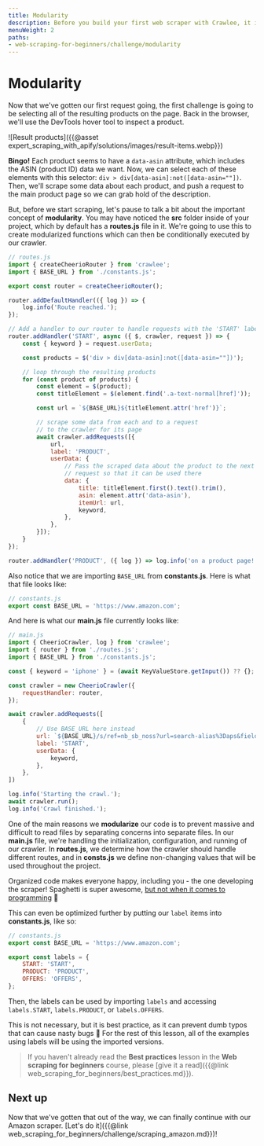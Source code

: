 ```yaml
---
title: Modularity
description: Before you build your first web scraper with Crawlee, it is important to understand the concept of modularity in programming.
menuWeight: 2
paths:
- web-scraping-for-beginners/challenge/modularity
---
```


# Modularity

Now that we've gotten our first request going, the first challenge is going to be selecting all of the resulting products on the page. Back in the browser, we'll use the DevTools hover tool to inspect a product.

![Result products]({{@asset expert_scraping_with_apify/solutions/images/result-items.webp}})

**Bingo!** Each product seems to have a `data-asin` attribute, which includes the ASIN (product ID) data we want. Now, we can select each of these elements with this selector: `div > div[data-asin]:not([data-asin=""])`. Then, we'll scrape some data about each product, and push a request to the main product page so we can grab hold of the description.

But, before we start scraping, let's pause to talk a bit about the important concept of **modularity**. You may have noticed the **src** folder inside of your project, which by default has a **routes.js** file in it. We're going to use this to create modularized functions which can then be conditionally executed by our crawler.

```JavaScript
// routes.js
import { createCheerioRouter } from 'crawlee';
import { BASE_URL } from './constants.js';

export const router = createCheerioRouter();

router.addDefaultHandler(({ log }) => {
    log.info('Route reached.');
});

// Add a handler to our router to handle requests with the 'START' label
router.addHandler('START', async ({ $, crawler, request }) => {
    const { keyword } = request.userData;

    const products = $('div > div[data-asin]:not([data-asin=""])');

    // loop through the resulting products
    for (const product of products) {
        const element = $(product);
        const titleElement = $(element.find('.a-text-normal[href]'));

        const url = `${BASE_URL}${titleElement.attr('href')}`;

        // scrape some data from each and to a request
        // to the crawler for its page
        await crawler.addRequests([{
            url,
            label: 'PRODUCT',
            userData: {
                // Pass the scraped data about the product to the next
                // request so that it can be used there
                data: {
                    title: titleElement.first().text().trim(),
                    asin: element.attr('data-asin'),
                    itemUrl: url,
                    keyword,
                },
            },
        }]);
    }
});

router.addHandler('PRODUCT', ({ log }) => log.info('on a product page!'));
```

Also notice that we are importing `BASE_URL` from **constants.js**. Here is what that file looks like:

```JavaScript
// constants.js
export const BASE_URL = 'https://www.amazon.com';
```

And here is what our **main.js** file currently looks like:

```JavaScript
// main.js
import { CheerioCrawler, log } from 'crawlee';
import { router } from './routes.js';
import { BASE_URL } from './constants.js';

const { keyword = 'iphone' } = (await KeyValueStore.getInput()) ?? {};

const crawler = new CheerioCrawler({
    requestHandler: router,
});

await crawler.addRequests([
    {
        // Use BASE_URL here instead
        url: `${BASE_URL}/s/ref=nb_sb_noss?url=search-alias%3Daps&field-keywords=${keyword}`,
        label: 'START',
        userData: {
            keyword,
        },
    },
])

log.info('Starting the crawl.');
await crawler.run();
log.info('Crawl finished.');
```

One of the main reasons we **modularize** our code is to prevent massive and difficult to read files by separating concerns into separate files. In our **main.js** file, we're  handling the initialization, configuration, and running of our crawler. In **routes.js**, we determine how the crawler should handle different routes, and in **consts.js** we define non-changing values that will be used throughout the project.

Organized code makes everyone happy, including you - the one developing the scraper! Spaghetti is super awesome, [but not when it comes to programming](https://www.urbandictionary.com/define.php?term=spaghetti+code) 🍝

This can even be optimized further by putting our `label` items into **constants.js**, like so:

```JavaScript
// constants.js
export const BASE_URL = 'https://www.amazon.com';

export const labels = {
    START: 'START',
    PRODUCT: 'PRODUCT',
    OFFERS: 'OFFERS',
};
```

Then, the labels can be used by importing `labels` and accessing `labels.START`, `labels.PRODUCT`, or `labels.OFFERS`.

This is not necessary, but it is best practice, as it can prevent dumb typos that can cause nasty bugs 🐞 For the rest of this lesson, all of the examples using labels will be using the imported versions.

> If you haven't already read the **Best practices** lesson in the **Web scraping for beginners** course, please [give it a read]({{@link web_scraping_for_beginners/best_practices.md}}).

## [](#next) Next up

Now that we've gotten that out of the way, we can finally continue with our Amazon scraper. [Let's do it]({{@link web_scraping_for_beginners/challenge/scraping_amazon.md}})!
